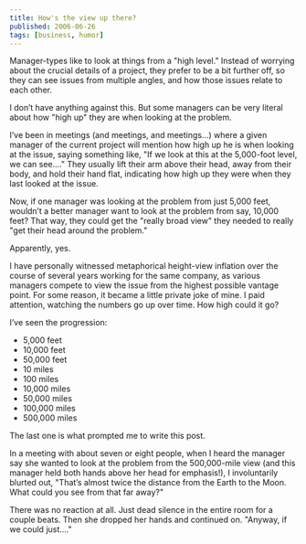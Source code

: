 ```yaml
---
title: How's the view up there?
published: 2006-06-26
tags: [business, humor]
---
```

Manager-types like to look at things from a "high level." Instead of worrying about the crucial details of a project, they prefer to be a bit further off, so they can see issues from multiple angles, and how those issues relate to each other.

I don’t have anything against this. But some managers can be very literal about how "high up" they are when looking at the problem.

I’ve been in meetings (and meetings, and meetings…) where a given manager of the current project will mention how high up he is when looking at the issue, saying something like, "If we look at this at the 5,000-foot level, we can see…." They usually lift their arm above their head, away from their body, and hold their hand flat, indicating how high up they were when they last looked at the issue.

Now, if one manager was looking at the problem from just 5,000 feet, wouldn’t a better manager want to look at the problem from say, 10,000 feet? That way, they could get the "really broad view" they needed to really "get their head around the problem."

Apparently, yes.

I have personally witnessed metaphorical height-view inflation over the course of several years working for the same company, as various managers compete to view the issue from the highest possible vantage point. For some reason, it became a little private joke of mine. I paid attention, watching the numbers go up over time. How high could it go?

I’ve seen the progression:

* 5,000 feet
* 10,000 feet
* 50,000 feet
* 10 miles
* 100 miles
* 10,000 miles
* 50,000 miles
* 100,000 miles
* 500,000 miles

The last one is what prompted me to write this post.

In a meeting with about seven or eight people, when I heard the manager say she wanted to look at the problem from the 500,000-mile view (and this manager held both hands above her head for emphasis!), I involuntarily blurted out, "That’s almost twice the distance from the Earth to the Moon. What could you see from that far away?"

There was no reaction at all. Just dead silence in the entire room for a couple beats. Then she dropped her hands and continued on. "Anyway, if we could just…."